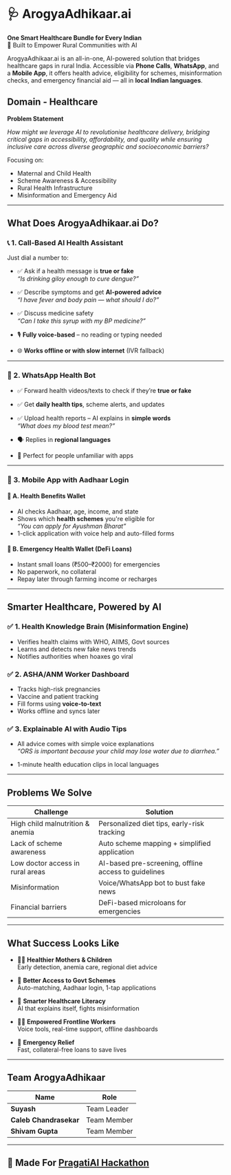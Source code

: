 # 🩺 ArogyaAdhikaar.ai

**One Smart Healthcare Bundle for Every Indian**  
🌿 Built to Empower Rural Communities with AI

ArogyaAdhikaar.ai is an all-in-one, AI-powered solution that bridges healthcare gaps in rural India. Accessible via **Phone Calls**, **WhatsApp**, and a **Mobile App**, it offers health advice, eligibility for schemes, misinformation checks, and emergency financial aid — all in **local Indian languages**.

## Domain - Healthcare

**Problem Statement**

_How might we leverage AI to revolutionise healthcare delivery, bridging critical gaps in accessibility, affordability, and quality while ensuring inclusive care across diverse geographic and socioeconomic barriers?_


Focusing on:  
- Maternal and Child Health  
- Scheme Awareness & Accessibility  
- Rural Health Infrastructure  
- Misinformation and Emergency Aid

---

## What Does ArogyaAdhikaar.ai Do?

### 📞 1. Call-Based AI Health Assistant

Just dial a number to:

- ✅ Ask if a health message is **true or fake**  
  *“Is drinking giloy enough to cure dengue?”*

- ✅ Describe symptoms and get **AI-powered advice**  
  *“I have fever and body pain — what should I do?”*

- ✅ Discuss medicine safety  
  *“Can I take this syrup with my BP medicine?”*

- 🎙️ **Fully voice-based** – no reading or typing needed  
- 🌐 **Works offline or with slow internet** (IVR fallback)

---

### 💬 2. WhatsApp Health Bot

- ✅ Forward health videos/texts to check if they’re **true or fake**
- ✅ Get **daily health tips**, scheme alerts, and updates
- ✅ Upload health reports – AI explains in **simple words**  
  *“What does my blood test mean?”*

- 🗣️ Replies in **regional languages**
- 👵 Perfect for people unfamiliar with apps

---

### 📲 3. Mobile App with Aadhaar Login

#### 🎁 A. Health Benefits Wallet
- AI checks Aadhaar, age, income, and state
- Shows which **health schemes** you're eligible for  
  *“You can apply for Ayushman Bharat”*
- 1-click application with voice help and auto-filled forms

#### 💸 B. Emergency Health Wallet (DeFi Loans)
- Instant small loans (₹500–₹2000) for emergencies
- No paperwork, no collateral
- Repay later through farming income or recharges

---

## Smarter Healthcare, Powered by AI

### ✅ 1. Health Knowledge Brain (Misinformation Engine)
- Verifies health claims with WHO, AIIMS, Govt sources
- Learns and detects new fake news trends
- Notifies authorities when hoaxes go viral

### ✅ 2. ASHA/ANM Worker Dashboard
- Tracks high-risk pregnancies
- Vaccine and patient tracking
- Fill forms using **voice-to-text**
- Works offline and syncs later

### ✅ 3. Explainable AI with Audio Tips
- All advice comes with simple voice explanations  
  *“ORS is important because your child may lose water due to diarrhea.”*

- 1-minute health education clips in local languages

---

## Problems We Solve

| Challenge                         | Solution |
|----------------------------------|----------|
| High child malnutrition & anemia | Personalized diet tips, early-risk tracking |
| Lack of scheme awareness         | Auto scheme mapping + simplified application |
| Low doctor access in rural areas | AI-based pre-screening, offline access to guidelines |
| Misinformation                   | Voice/WhatsApp bot to bust fake news |
| Financial barriers               | DeFi-based microloans for emergencies |

---

## What Success Looks Like

- 🧑‍🍼 **Healthier Mothers & Children**  
  Early detection, anemia care, regional diet advice

- 🏥 **Better Access to Govt Schemes**  
  Auto-matching, Aadhaar login, 1-tap applications

- 🧠 **Smarter Healthcare Literacy**  
  AI that explains itself, fights misinformation

- 👩‍⚕️ **Empowered Frontline Workers**  
  Voice tools, real-time support, offline dashboards

- 🚨 **Emergency Relief**  
  Fast, collateral-free loans to save lives

---

## Team ArogyaAdhikaar

| Name                   | Role                  |
|------------------------|-----------------------|
| **Suyash**             | Team Leader           |
| **Caleb Chandrasekar** | Team Member           |
| **Shivam Gupta**       | Team Member           |

---

## 🔗 Made For [PragatiAI Hackathon](https://vision.hack2skill.com/event/pragatiaiforimpact/?utm_source=hack2skill&utm_medium=homepage)
